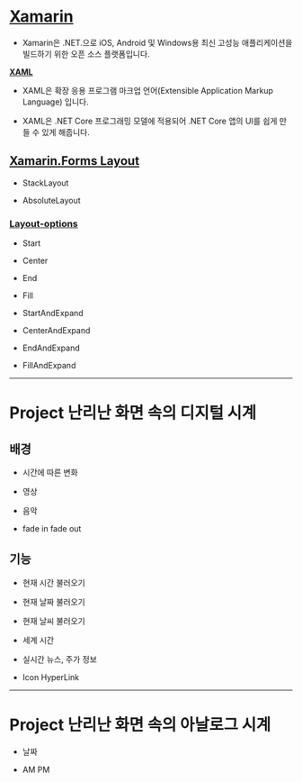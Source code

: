 # [Xamarin](https://docs.microsoft.com/ko-kr/xamarin/)


- Xamarin은 .NET.으로 iOS, Android 및 Windows용 최신 고성능 애플리케이션을 빌드하기 위한 오픈 소스 플랫폼입니다. 



**[XAML](https://docs.microsoft.com/ko-kr/dotnet/desktop/wpf/xaml/?view=netdesktop-6.0)**


- XAML은 확장 응용 프로그램 마크업 언어(Extensible Application Markup Language) 입니다. 

- XAML은 .NET Core 프로그래밍 모델에 적용되어 .NET Core 앱의 UI를 쉽게 만들 수 있게 해줍니다.


## [Xamarin.Forms Layout](https://docs.microsoft.com/ko-kr/xamarin/xamarin-forms/user-interface/layouts/)


- StackLayout

- AbsoluteLayout







### [Layout-options](https://docs.microsoft.com/ko-kr/xamarin/xamarin-forms/user-interface/layouts/layout-options)


- Start
- Center
- End
- Fill


- StartAndExpand
- CenterAndExpand
- EndAndExpand
- FillAndExpand



---

# Project 난리난 화면 속의 디지털 시계



## 배경 

- 시간에 따른 변화

- 영상 

- 음악

- fade in fade out


## 기능

- 현재 시간 불러오기

- 현재 날짜 불러오기

- 현재 날씨 불러오기

- 세계 시간

- 실시간 뉴스, 주가 정보

- Icon HyperLink



---

# Project 난리난 화면 속의 아날로그 시계


- 날짜

- AM PM
